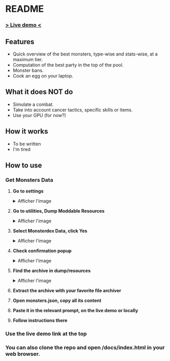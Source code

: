 # README

### [> Live demo <](https://surfingnet.github.io/PokeMMO-Optimal-Party/)

## Features
- Quick overview of the best monsters, type-wise and stats-wise, at a maximum tier.
- Computation of the best party in the top of the pool.
- Monster bans.
- Cook an egg on your laptop.

## What it does NOT do
- Simulate a combat.
- Take into account cancer tactics, specific skills or items.
- Use your GPU (for now?)

## How it works
- To be written
- I'm tired

## How to use

### Get Monsters Data

1. **Go to settings**
   <details>
     <summary>Afficher l'image</summary>
     <img src="assets/1_settings.png" alt="Go to settings" width="400" />
   </details>

2. **Go to utilities, Dump Moddable Resources**
   <details>
     <summary>Afficher l'image</summary>
     <img src="assets/2_dump.png" alt="Go to utilities, Dump Moddable Resources" width="400" />
   </details>

3. **Select Monsterdex Data, click Yes**
   <details>
     <summary>Afficher l'image</summary>
     <img src="assets/3_monsterdex_data.png" alt="Select Monsterdex Data, click Yes" width="400" />
   </details>

4. **Check confirmation popup**
   <details>
     <summary>Afficher l'image</summary>
     <img src="assets/4_confirm_dump.png" alt="Check confirmation popup" width="400" />
   </details>

5. **Find the archive in dump/resources**
   <details>
     <summary>Afficher l'image</summary>
     <img src="assets/5_monsterjson.png" alt="Find the archive in dump/resources" width="400" />
   </details>

6. **Extract the archive with your favorite file archiver**

7. **Open monsters.json, copy all its content**

8. **Paste it in the relevant prompt, on the live demo or locally**

9. **Follow instructions there**

### Use the live demo link at the top

### You can also clone the repo and open /docs/index.html in your web browser.

<!-- ###
![Animation de démonstration](assets/demo.gif) -->
